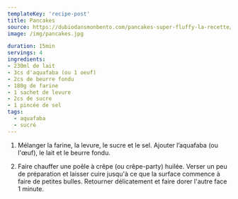 ```yaml
---
templateKey: 'recipe-post'
title: Pancakes
source: https://dubiodansmonbento.com/pancakes-super-fluffy-la-recette/
image: /img/pancakes.jpg

duration: 15min
servings: 4
ingredients:
- 230ml de lait
- 3cs d'aquafaba (ou 1 oeuf)
- 2cs de beurre fondu
- 180g de farine
- 1 sachet de levure
- 2cs de sucre
- 1 pincée de sel
tags:
  - aquafaba
  - sucré
---
```

1. Mélanger la farine, la levure, le sucre et le sel. Ajouter l’aquafaba (ou l'œuf), le lait et le beurre fondu.

2. Faire chauffer une poêle à crêpe (ou crêpe-party) huilée. Verser un peu de préparation et laisser cuire jusqu'à ce que la surface commence à faire de petites bulles. Retourner délicatement et faire dorer l'autre face 1 minute. 


